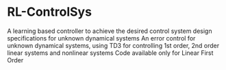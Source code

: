 # RL-ControlSys
A learning based controller to achieve the desired control system design specifications for unknown dynamical systems 
An error control for unknown dynamical systems, using TD3 for controlling 1st order, 2nd order linear systems and nonlinear systems
Code available only for Linear First Order
